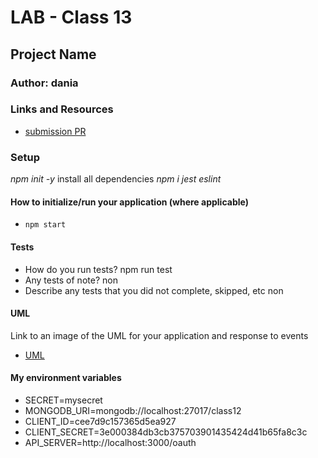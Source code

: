 # LAB - Class 13

## Project Name

### Author: dania

### Links and Resources

- [submission PR]()



### Setup
*npm init -y*
install all dependencies *npm i jest eslint*
#### How to initialize/run your application (where applicable)

- `npm start`

#### Tests

- How do you run tests?
npm run test
- Any tests of note?
non
- Describe any tests that you did not complete, skipped, etc
non
#### UML

Link to an image of the UML for your application and response to events
- [UML]()

####  My environment variables
- SECRET=mysecret
- MONGODB_URI=mongodb://localhost:27017/class12
- CLIENT_ID=cee7d9c157365d5ea927
- CLIENT_SECRET=3e000384db3cb375703901435424d41b65fa8c3c
- API_SERVER=http://localhost:3000/oauth